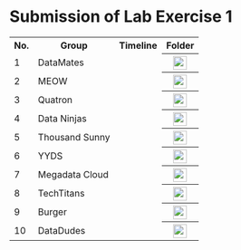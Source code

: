 # Submission of Lab Exercise 1

<table>
  <tr>
    <th>No.</th>
    <th>Group</th>
    <th>Timeline</th>
    <th>Folder</th>
  </tr>
  <tr>
    <td>1</td>
    <td>DataMates</td>
    <td></td>
    <th><a href="submissions/lab1" ><img src="../../project/images/folder.png" width="24px" height="24px"></a></th>
  </tr>
  <tr>
    <td>2</td>
    <td>MEOW</td>
    <td></td>
    <th><a href="submissions/lab1" ><img src="../../project/images/folder.png" width="24px" height="24px"></a></th>
  </tr>
  <tr>
    <td>3</td>
    <td>Quatron</td>
    <td></td>
    <th><a href="submissions/lab1" ><img src="../../project/images/folder.png" width="24px" height="24px"></a></th>
  </tr>
  <tr>
    <td>4</td>
    <td>Data Ninjas</td>
    <td></td>
    <th><a href="submissions/lab1" ><img src="../../project/images/folder.png" width="24px" height="24px"></a></th>
  </tr>
  <tr>
    <td>5</td>
    <td>Thousand Sunny</td>
    <td></td>
    <th><a href="submissions/lab1" ><img src="../../project/images/folder.png" width="24px" height="24px"></a></th>
  </tr>
  <tr>
    <td>6</td>
    <td>YYDS</td>
    <td></td>
    <th><a href="submissions/lab1" ><img src="../../project/images/folder.png" width="24px" height="24px"></a></th>
  </tr>
  <tr>
    <td>7</td>
    <td>Megadata Cloud</td>
    <td></td>
    <th><a href="submissions/lab1" ><img src="../../project/images/folder.png" width="24px" height="24px"></a></th>
  </tr>
  <tr>
    <td>8</td>
    <td>TechTitans</td>
    <td></td>
    <th><a href="lab/submission/submissions/lab1/TechTitans" ><img src="../../project/images/folder.png" width="24px" height="24px"></a></th>
  </tr>
  <tr>
    <td>9</td>
    <td>Burger</td>
    <td></td>
    <th><a href="submissions/lab1" ><img src="../../project/images/folder.png" width="24px" height="24px"></a></th>
  </tr>
   <tr>
    <td>10</td>
    <td>DataDudes</td>
    <td></td>
    <th><a href="submissions/lab1" ><img src="../../project/images/folder.png" width="24px" height="24px"></a></th>
  </tr>
</table>
